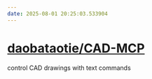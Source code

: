```yaml
---
date: 2025-08-01 20:25:03.533904
---
```


# [daobataotie/CAD-MCP](https://github.com/daobataotie/CAD-MCP)

control CAD drawings with text commands